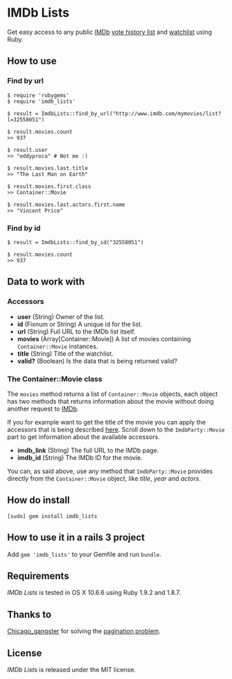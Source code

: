 # IMDb Lists

Get easy access to any public [IMDb](http://www.imdb.com/) [vote history list](http://www.imdb.com/mymovies/list?l=19736607) and [watchlist](http://www.imdb.com/list/2BZy80bxY2U) using Ruby.

## How to use

### Find by url

    $ require 'rubygems'
    $ require 'imdb_lists'
    
    $ result = ImdbLists::find_by_url("http://www.imdb.com/mymovies/list?l=32558051")
    
    $ result.movies.count
    >> 937
    
    $ result.user
    >> "eddyproca" # Not me :)
    
    $ result.movies.last.title
    >> "The Last Man on Earth"
    
    $ result.movies.first.class
    >> Container::Movie
    
    $ result.movies.last.actors.first.name
    >> "Vincent Price"
    
### Find by id

    $ result = ImdbLists::find_by_id("32558051")
    
    $ result.movies.count
    >> 937
    
## Data to work with

### Accessors

- **user** (String) Owner of the list.
- **id** (Fixnum or String) A unique id for the list.
- **url** (String) Full URL to the IMDb list itself.
- **movies** (Array[Container::Movie]) A list of movies containing `Container::Movie` instances.
- **title** (String) Title of the watchlist.
- **valid?** (Boolean) Is the data that is being returned valid?

### The Container::Movie class

The `movies` method returns a list of `Container::Movie` objects, each object has two methods that returns information about the movie without doing another request to [IMDb](http://www.imdb.com/).

If you for example want to get the title of the movie you can apply the accessors that is being described [here](https://github.com/oleander/MovieSearcher).
Scroll down to the `ImdbParty::Movie` part to get information about the available accessors.

- **imdb_link** (String) The full URL to the IMDb page.
- **imdb_id** (String) The IMDb ID for the movie.

You can, as said above, use any method that `ImdbParty::Movie` provides directly from the `Container::Movie` object, like *title*, *year* and *actors*.

## How do install

    [sudo] gem install imdb_lists
    
## How to use it in a rails 3 project

Add `gem 'imdb_lists'` to your Gemfile and run `bundle`.

## Requirements

*IMDb Lists* is tested in OS X 10.6.6 using Ruby 1.9.2 and 1.8.7.

## Thanks to

[Chicago_gangster](http://www.imdb.com/user/ur13279695/boards/profile/) for solving the [pagination problem](http://www.imdb.com/board/bd0000041/thread/178983592?d=178983592&p=1#178983592).

## License

*IMDb Lists* is released under the MIT license.